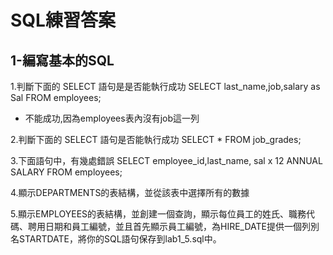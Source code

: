 # SQL練習答案

1-編寫基本的SQL
---
1.判斷下面的 SELECT 語句是是否能執行成功
SELECT last_name,job,salary as Sal FROM employees;

- 不能成功,因為employees表內沒有job這一列

2.判斷下面的 SELECT 語句是否能執行成功
SELECT * FROM job_grades;



3.下面語句中，有幾處錯誤
SELECT employee_id,last_name,
sal x 12 ANNUAL SALARY
FROM employees;



4.顯示DEPARTMENTS的表結構，並從該表中選擇所有的數據



5.顯示EMPLOYEES的表結構，並創建一個查詢，顯示每位員工的姓氏、職務代碼、聘用日期和員工編號，並且首先顯示員工編號，為HIRE_DATE提供一個列別名STARTDATE，將你的SQL語句保存到lab1_5.sql中。
